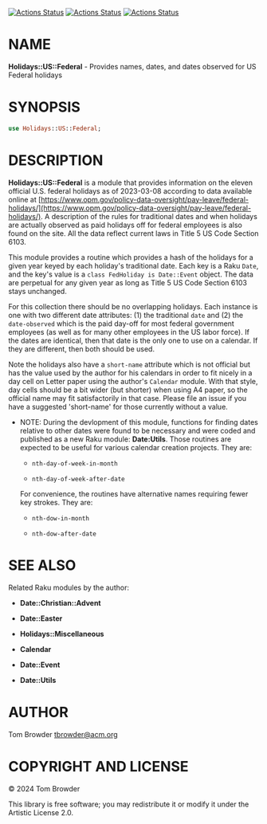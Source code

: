 [![Actions Status](https://github.com/tbrowder/Holidays-US-Federal/actions/workflows/linux.yml/badge.svg)](https://github.com/tbrowder/Holidays-US-Federal/actions) [![Actions Status](https://github.com/tbrowder/Holidays-US-Federal/actions/workflows/macos.yml/badge.svg)](https://github.com/tbrowder/Holidays-US-Federal/actions) [![Actions Status](https://github.com/tbrowder/Holidays-US-Federal/actions/workflows/windows.yml/badge.svg)](https://github.com/tbrowder/Holidays-US-Federal/actions)

NAME
====

**Holidays::US::Federal** - Provides names, dates, and dates observed for US Federal holidays

SYNOPSIS
========

```raku
use Holidays::US::Federal;
```

DESCRIPTION
===========

**Holidays::US::Federal** is a module that provides information on the eleven official U.S. federal holidays as of 2023-03-08 according to data available online at [https://www.opm.gov/policy-data-oversight/pay-leave/federal-holidays/](https://www.opm.gov/policy-data-oversight/pay-leave/federal-holidays/). A description of the rules for traditional dates and when holidays are actually observed as paid holidays off for federal employees is also found on the site. All the data reflect current laws in Title 5 US Code Section 6103.

This module provides a routine which provides a hash of the holidays for a given year keyed by each holiday's traditional date. Each key is a Raku `Date`, and the key's value is a `class FedHoliday is Date::Event` object. The data are perpetual for any given year as long as Title 5 US Code Section 6103 stays unchanged.

For this collection there should be no overlapping holidays. Each instance is one with two different date attributes: (1) the traditional `date` and (2) the `date-observed` which is the paid day-off for most federal government employees (as well as for many other employees in the US labor force). If the dates are identical, then that date is the only one to use on a calendar. If they are different, then both should be used.

Note the holidays also have a `short-name` attribute which is not official but has the value used by the author for his calendars in order to fit nicely in a day cell on Letter paper using the author's `Calendar` module. With that style, day cells should be a bit wider (but shorter) when using A4 paper, so the official name may fit satisfactorily in that case. Please file an issue if you have a suggested 'short-name' for those currently without a value.

  * NOTE: During the devlopment of this module, functions for finding dates relative to other dates were found to be necessary and were coded and published as a new Raku module: **Date:Utils**. Those routines are expected to be useful for various calendar creation projects. They are:

      * `nth-day-of-week-in-month`

      * `nth-day-of-week-after-date`

    For convenience, the routines have alternative names requiring fewer key strokes. They are:

      * `nth-dow-in-month`

      * `nth-dow-after-date`

SEE ALSO
========

Related Raku modules by the author:

  * **Date::Christian::Advent**

  * **Date::Easter**

  * **Holidays::Miscellaneous**

  * **Calendar**

  * **Date::Event**

  * **Date::Utils**

AUTHOR
======

Tom Browder <tbrowder@acm.org>

COPYRIGHT AND LICENSE
=====================

© 2024 Tom Browder

This library is free software; you may redistribute it or modify it under the Artistic License 2.0.


